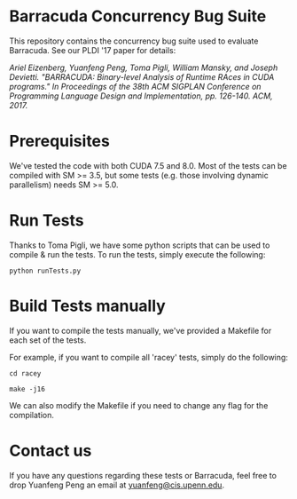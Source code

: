 # Barracuda Concurrency Bug Suite

This repository contains the concurrency bug suite used to evaluate Barracuda. See our PLDI '17 paper for details: 

*Ariel Eizenberg, Yuanfeng Peng, Toma Pigli, William Mansky, and Joseph Devietti. "BARRACUDA: Binary-level Analysis of Runtime RAces in CUDA programs." In Proceedings of the 38th ACM SIGPLAN Conference on Programming Language Design and Implementation, pp. 126-140. ACM, 2017.*

# Prerequisites 

We've tested the code with both CUDA 7.5 and 8.0.  Most of the tests can be compiled with SM >= 3.5, but some tests (e.g. those involving dynamic parallelism) needs SM >= 5.0.   


# Run Tests
Thanks to Toma Pigli, we have some python scripts that can be used to compile & run the tests.  To run the tests, simply execute the following:

`python runTests.py`

# Build Tests manually

If you want to compile the tests manually, we've provided a Makefile for each set of the tests.  

For example, if you want to compile all 'racey' tests, simply do the following: 

`cd racey`

`make -j16`

We can also modify the Makefile if you need to change any flag for the compilation. 

# Contact us

If you have any questions regarding these tests or Barracuda, feel free to drop Yuanfeng Peng an email at yuanfeng@cis.upenn.edu.

 
